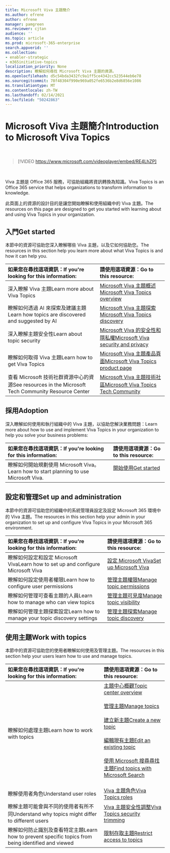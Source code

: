 ```yaml
---
title: Microsoft Viva 主題簡介
ms.author: efrene
author: efrene
manager: pamgreen
ms.reviewer: cjtan
audience: ''
ms.topic: article
ms.prod: microsoft-365-enterprise
search.appverid: ''
ms.collection:
- enabler-strategic
- m365initiative-topics
localization_priority: None
description: 瞭解如何尋找 Microsoft Viva 主題的資源。
ms.openlocfilehash: d5c54bda3432fc9a1ff5ce4342cc523544eb6e78
ms.sourcegitcommit: 78f48304f990e969a052fe6536b2e8d6856e1086
ms.translationtype: MT
ms.contentlocale: zh-TW
ms.lasthandoff: 02/14/2021
ms.locfileid: "50242863"
---
```

# <a name="introduction-to-microsoft-viva-topics"></a><span data-ttu-id="4c611-103">Microsoft Viva 主題簡介</span><span class="sxs-lookup"><span data-stu-id="4c611-103">Introduction to Microsoft Viva Topics</span></span>

</br>

> [!VIDEO https://www.microsoft.com/videoplayer/embed/RE4LhZP]  

</br>


<span data-ttu-id="4c611-104">Viva 主題是 Office 365 服務，可協助組織將資訊轉換為知識。</span><span class="sxs-lookup"><span data-stu-id="4c611-104">Viva Topics is an Office 365 service that helps organizations to transform information to knowledge.</span></span>

<span data-ttu-id="4c611-105">此頁面上的資源的設計目的是讓您開始瞭解和使用組織中的 Viva 主題。</span><span class="sxs-lookup"><span data-stu-id="4c611-105">The resources on this page are designed to get you started with learning about and using Viva Topics in your organization.</span></span>

## <a name="get-started"></a><span data-ttu-id="4c611-106">入門</span><span class="sxs-lookup"><span data-stu-id="4c611-106">Get started</span></span>

<span data-ttu-id="4c611-107">本節中的資源可協助您深入瞭解哪些 Viva 主題，以及它如何協助您。</span><span class="sxs-lookup"><span data-stu-id="4c611-107">The resources in this section help you learn more about what Viva Topics  is and how it can help you.</span></span>

| <span data-ttu-id="4c611-108">如果您在尋找這項資訊：</span><span class="sxs-lookup"><span data-stu-id="4c611-108">If you're looking for this information:</span></span> | <span data-ttu-id="4c611-109">請使用這項資源：</span><span class="sxs-lookup"><span data-stu-id="4c611-109">Go to this resource:</span></span> |
|:-----|:-----|
|<span data-ttu-id="4c611-110">深入瞭解 Viva 主題</span><span class="sxs-lookup"><span data-stu-id="4c611-110">Learn more about Viva Topics</span></span>|[<span data-ttu-id="4c611-111">Microsoft Viva 主題概述</span><span class="sxs-lookup"><span data-stu-id="4c611-111">Microsoft Viva Topics overview</span></span>](topic-experiences-overview.md)|
|<span data-ttu-id="4c611-112">瞭解如何透過 AI 來探索及建議主題</span><span class="sxs-lookup"><span data-stu-id="4c611-112">Learn how topics are discovered and suggested by AI</span></span>|[<span data-ttu-id="4c611-113">Microsoft Viva 主題探索</span><span class="sxs-lookup"><span data-stu-id="4c611-113">Microsoft Viva Topics discovery</span></span>](topic-experiences-discovery.md)|
|<span data-ttu-id="4c611-114">深入瞭解主題安全性</span><span class="sxs-lookup"><span data-stu-id="4c611-114">Learn about topic security</span></span>|[<span data-ttu-id="4c611-115">Microsoft Viva 的安全性和隱私權</span><span class="sxs-lookup"><span data-stu-id="4c611-115">Microsoft Viva security and privacy</span></span>](topic-experiences-security-privacy.md)|
|<span data-ttu-id="4c611-116">瞭解如何取得 Viva 主題</span><span class="sxs-lookup"><span data-stu-id="4c611-116">Learn how to get Viva Topics</span></span>|[<span data-ttu-id="4c611-117">Microsoft Viva 主題產品頁面</span><span class="sxs-lookup"><span data-stu-id="4c611-117">Microsoft Viva Topics product page</span></span>](https://www.microsoft.com/microsoft-viva/topics?activetab=pivot%3aoverviewtab)|
|<span data-ttu-id="4c611-118">查看 Microsoft 技術社群資源中心的資源</span><span class="sxs-lookup"><span data-stu-id="4c611-118">See resources in the Microsoft Tech Community Resource Center</span></span>|[<span data-ttu-id="4c611-119">Microsoft Viva 主題技術社區</span><span class="sxs-lookup"><span data-stu-id="4c611-119">Microsoft Viva Topics Tech Community</span></span>](https://resources.techcommunity.microsoft.com/viva-topics/)|



## <a name="adoption"></a><span data-ttu-id="4c611-120">採用</span><span class="sxs-lookup"><span data-stu-id="4c611-120">Adoption</span></span>

<span data-ttu-id="4c611-121">深入瞭解如何使用和執行組織中的 Viva 主題，以協助您解決業務問題：</span><span class="sxs-lookup"><span data-stu-id="4c611-121">Learn more about how to use and implement Viva Topics in your organization to help you solve your business problems:</span></span> 

| <span data-ttu-id="4c611-122">如果您在尋找這項資訊：</span><span class="sxs-lookup"><span data-stu-id="4c611-122">If you're looking for this information:</span></span> | <span data-ttu-id="4c611-123">請使用這項資源：</span><span class="sxs-lookup"><span data-stu-id="4c611-123">Go to this resource:</span></span> |
|:-----|:-----|
|<span data-ttu-id="4c611-124">瞭解如何開始規劃使用 Microsoft Viva。</span><span class="sxs-lookup"><span data-stu-id="4c611-124">Learn how to start planning to use Microsoft Viva.</span></span> |[<span data-ttu-id="4c611-125">開始使用</span><span class="sxs-lookup"><span data-stu-id="4c611-125">Get started</span></span>](topics-adoption-getstarted.md)<br><br>|  

## <a name="set-up-and-administration"></a><span data-ttu-id="4c611-126">設定和管理</span><span class="sxs-lookup"><span data-stu-id="4c611-126">Set up and administration</span></span>

<span data-ttu-id="4c611-127">本節中的資源可協助您的組織中的系統管理員設定及設定 Microsoft 365 環境中的 Viva 主題。</span><span class="sxs-lookup"><span data-stu-id="4c611-127">The resources in this section help your admin in your organization to set up and configure Viva Topics in your Microsoft 365 environment.</span></span>

| <span data-ttu-id="4c611-128">如果您在尋找這項資訊：</span><span class="sxs-lookup"><span data-stu-id="4c611-128">If you're looking for this information:</span></span> | <span data-ttu-id="4c611-129">請使用這項資源：</span><span class="sxs-lookup"><span data-stu-id="4c611-129">Go to this resource:</span></span> |
|:-----|:-----|
|<span data-ttu-id="4c611-130">瞭解如何設定和設定 Microsoft Viva</span><span class="sxs-lookup"><span data-stu-id="4c611-130">Learn how to set up and configure Microsoft Viva</span></span>|[<span data-ttu-id="4c611-131">設定 Microsoft Viva</span><span class="sxs-lookup"><span data-stu-id="4c611-131">Set up Microsoft Viva</span></span>](set-up-topic-experiences.md)|
|<span data-ttu-id="4c611-132">瞭解如何設定使用者權限</span><span class="sxs-lookup"><span data-stu-id="4c611-132">Learn how to configure user permissions</span></span>|[<span data-ttu-id="4c611-133">管理主題權限</span><span class="sxs-lookup"><span data-stu-id="4c611-133">Manage topic permissions</span></span>](topic-experiences-user-permissions.md)|
|<span data-ttu-id="4c611-134">瞭解如何管理可查看主題的人員</span><span class="sxs-lookup"><span data-stu-id="4c611-134">Learn how to manage who can view topics</span></span>|[<span data-ttu-id="4c611-135">管理主題可見度</span><span class="sxs-lookup"><span data-stu-id="4c611-135">Manage topic visibility</span></span>](topic-experiences-knowledge-rules.md)|
|<span data-ttu-id="4c611-136">瞭解如何管理主題探索設定</span><span class="sxs-lookup"><span data-stu-id="4c611-136">Learn how to manage your topic discovery settings</span></span>|[<span data-ttu-id="4c611-137">管理主題探索</span><span class="sxs-lookup"><span data-stu-id="4c611-137">Manage topic discovery</span></span>](topic-experiences-discovery.md)|

## <a name="work-with-topics"></a><span data-ttu-id="4c611-138">使用主題</span><span class="sxs-lookup"><span data-stu-id="4c611-138">Work with topics</span></span>

<span data-ttu-id="4c611-139">本節中的資源可協助您的使用者瞭解如何使用及管理主題。</span><span class="sxs-lookup"><span data-stu-id="4c611-139">The resources in this section help your users learn how to use and manage topics.</span></span>

| <span data-ttu-id="4c611-140">如果您在尋找這項資訊：</span><span class="sxs-lookup"><span data-stu-id="4c611-140">If you're looking for this information:</span></span> | <span data-ttu-id="4c611-141">請使用這項資源：</span><span class="sxs-lookup"><span data-stu-id="4c611-141">Go to this resource:</span></span> |
|:-----|:-----|
|<span data-ttu-id="4c611-142">瞭解如何處理主題</span><span class="sxs-lookup"><span data-stu-id="4c611-142">Learn how to work with topics</span></span>|[<span data-ttu-id="4c611-143">主題中心概觀</span><span class="sxs-lookup"><span data-stu-id="4c611-143">Topic center overview</span></span>](topic-center-overview.md)<br><br>[<span data-ttu-id="4c611-144">管理主題</span><span class="sxs-lookup"><span data-stu-id="4c611-144">Manage topics</span></span>](manage-topics.md)<br><br>[<span data-ttu-id="4c611-145">建立新主題</span><span class="sxs-lookup"><span data-stu-id="4c611-145">Create a new topic</span></span>](create-a-topic.md)<br><br>[<span data-ttu-id="4c611-146">編輯現有主題</span><span class="sxs-lookup"><span data-stu-id="4c611-146">Edit an existing topic</span></span>](edit-a-topic.md)<br><br>[<span data-ttu-id="4c611-147">使用 Microsoft 搜尋尋找主題</span><span class="sxs-lookup"><span data-stu-id="4c611-147">Find topics with Microsoft Search</span></span>](search.md)<br><br>|
|<span data-ttu-id="4c611-148">瞭解使用者角色</span><span class="sxs-lookup"><span data-stu-id="4c611-148">Understand user roles</span></span>|[<span data-ttu-id="4c611-149">Viva 主題角色</span><span class="sxs-lookup"><span data-stu-id="4c611-149">Viva Topics roles</span></span>](topic-experiences-roles.md)|
|<span data-ttu-id="4c611-150">瞭解主題可能會與不同的使用者有所不同</span><span class="sxs-lookup"><span data-stu-id="4c611-150">Understand why topics might differ to different users</span></span>|[<span data-ttu-id="4c611-151">Viva 主題安全性調整</span><span class="sxs-lookup"><span data-stu-id="4c611-151">Viva Topics security trimming</span></span>](topic-experiences-security-trimming.md)|
|<span data-ttu-id="4c611-152">瞭解如何防止識別及查看特定主題</span><span class="sxs-lookup"><span data-stu-id="4c611-152">Learn how to prevent specific topics from being identified and viewed</span></span>|[<span data-ttu-id="4c611-153">限制存取主題</span><span class="sxs-lookup"><span data-stu-id="4c611-153">Restrict access to topics</span></span>](restrict-access-to-topics.md)|




